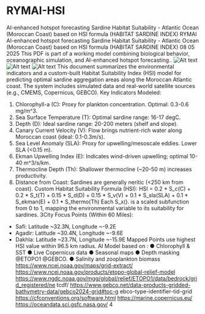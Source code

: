 # RYMAI-HSI
AI-enhanced hotspot forecasting Sardine Habitat Suitability - Atlantic Ocean (Moroccan Coast) based on HSI formula (HABITAT SARDINE INDEX)
RYMAI
AI-enhanced hotspot forecasting
Sardine Habitat Suitability - Atlantic Ocean (Moroccan Coast)
based on HSI formula (HABITAT SARDINE INDEX)
08 05 2025
This PDF is part of a working model
combining biological behavior,
oceanographic simulation, and
AI-enhanced hotspot forecasting..
![Alt text](images/Figure_005.png)
![Alt text](images/MOROCCAN-COAST-05.PNG)
![Alt text](images/SAFI-COAST-05.PNG)
This document summarizes the environmental indicators and a custom-built Habitat
Suitability Index (HSI) model for predicting optimal sardine aggregation areas along the
Moroccan Atlantic coast.
The system includes simulated data and real-world satellite sources (e.g., CMEMS,
Copernicus, GEBCO).
Key Indicators Modeled:
1. Chlorophyll-a (C): Proxy for plankton concentration. Optimal: 0.3-0.6 mg/m^3.
2. Sea Surface Temperature (T): Optimal sardine range: 16-17 degC.
3. Depth (D): Ideal sardine range: 20-200 meters (shelf and slope).
4. Canary Current Velocity (V): Flow brings nutrient-rich water along Moroccan coast (ideal: 0.1-0.3m/s).
5. Sea Level Anomaly (SLA): Proxy for upwelling/mesoscale eddies. Lower SLA (<0.15 m).
6. Ekman Upwelling Index (E): Indicates wind-driven upwelling; optimal 10-40 m^3/s/km.
7. Thermocline Depth (Th): Shallower thermocline (~20-50 m) increases productivity.
8. Distance from Coast: Sardines are generally neritic (<250 km from coast).
Custom Habitat Suitability Formula (HSI):
HSI = 0.2 * S_c(C) + 0.2 * S_t(T) + 0.15 * S_d(D) + 0.15 * S_v(V) + 0.1 * S_sla(SLA) +
0.1 * S_ekman(E) + 0.1 * S_thermo(Th) Each S_x().
is a scaled subfunction from 0 to 1, mapping the environmental variable to its suitability
for sardines.
3City Focus Points (Within 60 Miles):
- Safi: Latitude ~32.3N, Longitude ~-9.2E
- Agadir: Latitude ~30.4N, Longitude ~-9.6E
- Dakhla: Latitude ~23.7N, Longitude ~-15.9E
Mapped Points use highest HSI value within 96.5 km radius.
AI Model based on :
● Chlorophyll & SST
● Live Copernicus data
● Seasonal maps
● Depth masking @ETOPO1 @GEBCO.
● Salinity and zooplankton biomass
https://www.ncei.noaa.gov/maps/grid-extract/
https://www.ncei.noaa.gov/products/etopo-global-relief-model
https://www.ngdc.noaa.gov/mgg/global/relief/ETOPO1/data/bedrock/grid_registered/ne
tcdf/
https://www.gebco.net/data-products-gridded-bathymetry-data/gebco2024-grid#toc-g
ebco-type-identifier-tid-grid
https://cfconventions.org/software.html
https://marine.copernicus.eu/
https://oceandata.sci.gsfc.nasa.gov/
4
